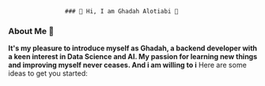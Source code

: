                     ### 🌟 Hi, I am Ghadah Alotiabi 🌟

### About Me 🚀


**It's my pleasure to introduce myself as Ghadah, a backend developer with a keen interest in Data Science and AI. My passion for learning new things and improving myself never ceases. And i am willing to i** 
Here are some ideas to get you started:
<!--
- 🔭 I’m currently working on ...
- 🌱 I’m currently learning ...
- 👯 I’m looking to collaborate on ...
- 🤔 I’m looking for help with ...
- 💬 Ask me about ...
- 📫 How to reach me: ...
- 😄 Pronouns: ...
- ⚡ Fun fact: ...
-->
